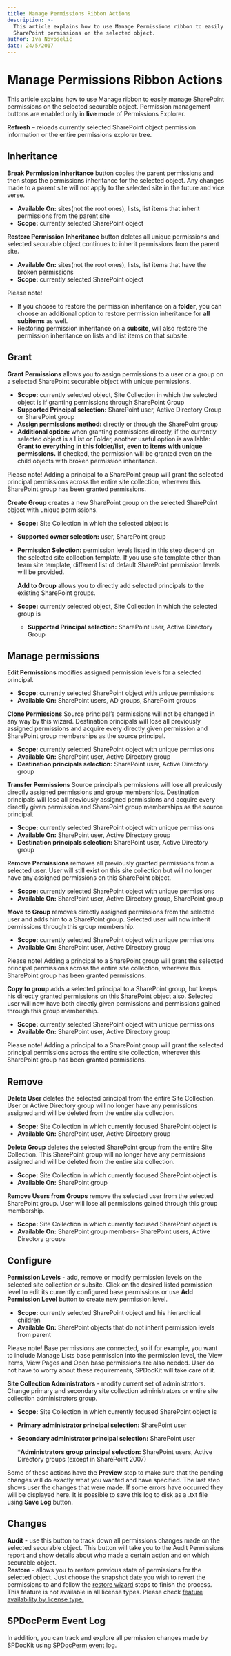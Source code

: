 ```yaml
---
title: Manage Permissions Ribbon Actions
description: >-
  This article explains how to use Manage Permissions ribbon to easily manage
  SharePoint permissions on the selected object.
author: Iva Novoselic
date: 24/5/2017
---
```


# Manage Permissions Ribbon Actions

This article explains how to use Manage ribbon to easily manage SharePoint permissions on the selected securable object. Permission management buttons are enabled only in **live mode** of Permissions Explorer.

**Refresh** – reloads currently selected SharePoint object permission information or the entire permissions explorer tree.

## Inheritance

**Break Permission Inheritance** button copies the parent permissions and then stops the permissions inheritance for the selected object. Any changes made to a parent site will not apply to the selected site in the future and vice verse.

* **Available On:** sites\(not the root ones\), lists, list items that inherit permissions from the parent site  
* **Scope:** currently selected SharePoint object

**Restore Permission Inheritance** button deletes all unique permissions and selected securable object continues to inherit permissions from the parent site.

* **Available On:** sites\(not the root ones\), lists, list items that have the broken permissions  
* **Scope:** currently selected SharePoint object

Please note!

* If you choose to restore the permission inheritance on a **folder**, you can choose an additional option to restore permission inheritance for **all subitems** as well.
* Restoring permission inheritance on a **subsite**, will also restore the permission inheritance on lists and list items on that subsite.

## Grant

**Grant Permissions** allows you to assign permissions to a user or a group on a selected SharePoint securable object with unique permissions.

* **Scope:** currently selected object, Site Collection in which the selected object is if granting permissions through SharePoint Group  
* **Supported Principal selection:** SharePoint user, Active Directory Group or SharePoint group  
* **Assign permissions method:** directly or through the SharePoint group  
* **Additional option:** when granting permissions directly, if the currently selected object is a List or Folder, another useful option is available: **Grant to everything in this folder/list, even to items with unique permissions.** If checked, the permission will be granted even on the child objects with broken permission inheritance. 

Please note! Adding a principal to a SharePoint group will grant the selected principal permissions across the entire site collection, wherever this SharePoint group has been granted permissions.

**Create Group** creates a new SharePoint group on the selected SharePoint object with unique permissions.

* **Scope:** Site Collection in which the selected object is
* **Supported owner selection:** user, SharePoint group
* **Permission Selection:** permission levels listed in this step depend on the selected site collection template. If you use site template other than team site template, different list of default SharePoint permission levels will be provided.

  **Add to Group** allows you to directly add selected principals to the existing SharePoint groups.

* **Scope:** currently selected object, Site Collection in which the selected group is
  * **Supported Principal selection:** SharePoint user, Active Directory Group 

## Manage permissions

**Edit Permissions** modifies assigned permission levels for a selected principal.

* **Scope**: currently selected SharePoint object with unique permissions
* **Available On:** SharePoint users, AD groups, SharePoint groups

**Clone Permissions** Source principal’s permissions will not be changed in any way by this wizard. Destination principals will lose all previously assigned permissions and acquire every directly given permission and SharePoint group memberships as the source principal.

* **Scope:** currently selected SharePoint object with unique permissions
* **Available On:** SharePoint user, Active Directory group
* **Destination principals selection:** SharePoint user, Active Directory group

**Transfer Permissions** Source principal’s permissions will lose all previously directly assigned permissions and group memberships. Destination principals will lose all previously assigned permissions and acquire every directly given permission and SharePoint group memberships as the source principal.

* **Scope:** currently selected SharePoint object with unique permissions
* **Available On:** SharePoint user, Active Directory group
* **Destination principals selection:** SharePoint user, Active Directory group

**Remove Permissions** removes all previously granted permissions from a selected user. User will still exist on this site collection but will no longer have any assigned permissions on this SharePoint object.

* **Scope:** currently selected SharePoint object with unique permissions
* **Available On:** SharePoint user, Active Directory group, SharePoint group

**Move to Group** removes directly assigned permissions from the selected user and adds him to a SharePoint group. Selected user will now inherit permissions through this group membership.

* **Scope:** currently selected SharePoint object with unique permissions
* **Available On:** SharePoint user, Active Directory group

Please note! Adding a principal to a SharePoint group will grant the selected principal permissions across the entire site collection, wherever this SharePoint group has been granted permissions.

**Copy to group** adds a selected principal to a SharePoint group, but keeps his directly granted permissions on this SharePoint object also. Selected user will now have both directly given permissions and permissions gained through this group membership.

* **Scope:** currently selected SharePoint object with unique permissions
* **Available On:** SharePoint user, Active Directory group

Please note! Adding a principal to a SharePoint group will grant the selected principal permissions across the entire site collection, wherever this SharePoint group has been granted permissions.

## Remove

**Delete User** deletes the selected principal from the entire Site Collection. User or Active Directory group will no longer have any permissions assigned and will be deleted from the entire site collection.

* **Scope:** Site Collection in which currently focused SharePoint object is
* **Available On:** SharePoint user, Active Directory group

**Delete Group** deletes the selected SharePoint group from the entire Site Collection. This SharePoint group will no longer have any permissions assigned and will be deleted from the entire site collection.

* **Scope:** Site Collection in which currently focused SharePoint object is
* **Available On:** SharePoint group

**Remove Users from Groups** remove the selected user from the selected SharePoint group. User will lose all permissions gained through this group membership.

* **Scope:** Site Collection in which currently focused SharePoint object is
* **Available On:** SharePoint group members- SharePoint users, Active Directory groups

## Configure

**Permission Levels** - add, remove or modify permission levels on the selected site collection or subsite. Click on the desired listed permission level to edit its currently configured base permissions or use **Add Permission Level** button to create new permission level.

* **Scope:** currently selected SharePoint object and his hierarchical children
* **Available On:** SharePoint objects that do not inherit permission levels from parent

Please note! Base permissions are connected, so if for example, you want to include Manage Lists base permission into the permission level, the View Items, View Pages and Open base permissions are also needed. User do not have to worry about these requirements, SPDocKit will take care of it.

**Site Collection Administrators** - modify current set of administrators. Change primary and secondary site collection administrators or entire site collection administrators group.

* **Scope:** Site Collection in which currently focused SharePoint object is
* **Primary administrator principal selection:** SharePoint user
* **Secondary administrator principal selection:** SharePoint user

  \***Administrators group principal selection:** SharePoint users, Active Directory groups \(except in SharePoint 2007\)

Some of these actions have the **Preview** step to make sure that the pending changes will do exactly what you wanted and have specified. The last step shows user the changes that were made. If some errors have occurred they will be displayed here. It is possible to save this log to disk as a .txt file using **Save Log** button.

## Changes

**Audit** - use this button to track down all permissions changes made on the selected securable object. This button will take you to the Audit Permissions report and show details about who made a certain action and on which securable object.  
**Restore** - allows you to restore previous state of permissions for the selected object. Just choose the snapshot date you wish to revert the permissions to and follow the [restore wizard](restore-permissions.md) steps to finish the process.  
This feature is not available in all license types. Please check [feature availability by license type.](https://www.spdockit.com/orders)

## SPDocPerm Event Log

In addition, you can track and explore all permission changes made by SPDocKit using [SPDocPerm event log](spdockit-permission-management-event-log.md).

